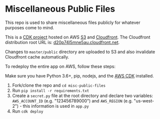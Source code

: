 
# Miscellaneous Public Files

This repo is used to share miscellaneous files publicly for whatever purposes come to mind.

This is a [CDK project](https://aws.amazon.com/cdk/) hosted on AWS [S3](https://aws.amazon.com/s3/) and [Cloudfront](https://aws.amazon.com/cloudfront/). The Cloudfront distribution root URL is: [d20p74l5mne5au.cloudfront.net](https://d20p74l5mne5au.cloudfront.net/).

Changes to `master/public` directory are uploaded to S3 and also invalidate Cloudfront cache automatically.

To redeploy the entire app on AWS, follow these steps:

Make sure you have Python 3.6+, pip, nodejs, and the [AWS CDK](https://docs.aws.amazon.com/cdk/latest/guide/getting_started.html#getting_started_install) installed.

1. Fork/clone the repo and `cd misc-public-files`
1. Run `pip install -r requirements.txt`
1. Create a `secret.py` file at the root directory and declare two variables: `AWS_ACCOUNT_ID` (e.g. "123456789000") and `AWS_REGION` (e.g. "us-west-2") - this information is used in `app.py`
1. Run `cdk deploy`
